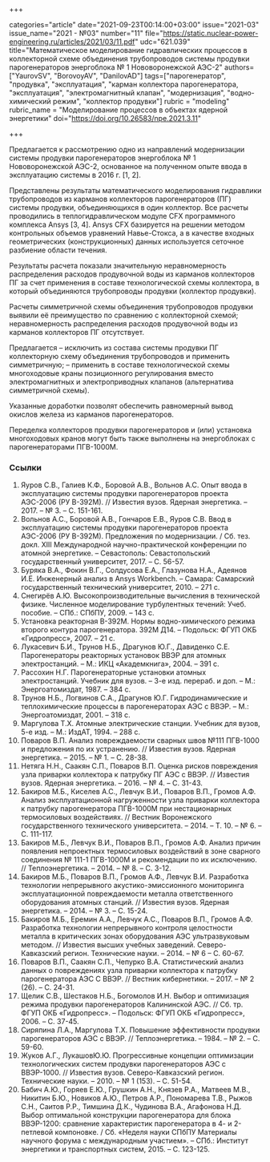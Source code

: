 +++

categories="article"
date="2021-09-23T00:14:00+03:00"
issue="2021-03"
issue_name="2021 - №03"
number="11"
file="https://static.nuclear-power-engineering.ru/articles/2021/03/11.pdf"
udc="621.039"
title="Математическое моделирование гидравлических процессов в коллекторной схеме объединения трубопроводов системы продувки парогенераторов энергоблока № 1 Нововоронежской АЭС-2"
authors=["YaurovSV", "BorovoyAV", "DanilovAD"]
tags=["парогенератор", "продувка", "эксплуатация", "карман коллектора парогенератора, "эксплуатация", "электромагнитный клапан", "модернизация", "водно-химический режим", "коллектор продувки"]
rubric = "modeling"
rubric_name = "Моделирование процессов в объектах ядерной энергетики"
doi="https://doi.org/10.26583/npe.2021.3.11"

+++

Предлагается к рассмотрению одно из направлений модернизации системы продувки парогенераторов энергоблока № 1 Нововоронежской АЭС-2, основанное на полученном опыте ввода в эксплуатацию системы в 2016 г. [1, 2].

Представлены результаты математического моделирования гидравлики трубопроводов из карманов коллекторов парогенераторов (ПГ) системы продувки, объединяющихся в один коллектор. Все расчеты проводились в теплогидравлическом модуле CFX программного комплекса Ansys [3, 4]. Ansys CFX базируется на решении методом контрольных объемов уравнений Навье-Стокса, а в качестве входных геометрических (конструкционных) данных используется сеточное разбиение области течения.

Результаты расчета показали значительную неравномерность распределения расходов продувочной воды из карманов коллекторов ПГ за счет применения в составе технологической схемы коллектора, в который объединяются трубопроводы продувки (коллектор продувки).

Расчеты симметричной схемы объединения трубопроводов продувки выявили её преимущество по сравнению с коллекторной схемой; неравномерность распределения расходов продувочной воды из карманов коллекторов ПГ отсутствует.

Предлагается
– исключить из состава системы продувки ПГ коллекторную схему объединения трубопроводов и применить симметричную;
– применить в составе технологической схемы многоходовые краны позиционного регулирования вместо электромагнитных и электроприводных клапанов (альтернатива симметричной схемы).

Указанные доработки позволят обеспечить равномерный вывод окислов железа из карманов парогенераторов.

Переделка коллекторов продувки парогенераторов и (или) установка многоходовых кранов могут быть также выполнены на энергоблоках с парогенераторами ПГВ-1000М.


### Ссылки

1. Яуров С.В., Галиев К.Ф., Боровой А.В., Вольнов А.С. Опыт ввода в эксплуатацию системы продувки парогенераторов проекта АЭС-2006 (РУ В-392М). // Известия вузов. Ядерная энергетика. – 2017. – № 3. – С. 151-161.
2. Вольнов А.С., Боровой А.В., Гончаров Е.В., Яуров С.В. Ввод в эксплуатацию системы продувки парогенераторов проекта АЭС-2006 (РУ В-392М). Предложения по модернизации. / Сб. тез. докл. XIII Международной научно-практической конференции по атомной энергетике. – Севастополь: Севастопольский государственный университет, 2017. – С. 56-57.
3. Буряка В.А., Фокин В.Г., Солдусова Е.А., Глазунова Н.А., Адеянов И.Е. Инженерный анализ в Ansys Workbench. – Самара: Самарский государственный технический университет, 2010. – 271 с.
4. Снегирёв А.Ю. Высокопроизводительные вычисления в технической физике. Численное моделирование турбулентных течений: Учеб. пособие. – СПб.: СПбПУ, 2009. – 143 с.
5. Установка реакторная В-392М. Нормы водно-химического режима второго контура парогенератора. 392М Д14. – Подольск: ФГУП ОКБ «Гидропресс», 2007. – 21 c.
6. Лукасевич Б.И., Трунов Н.Б., Драгунов Ю.Г., Давиденко С.Е. Парогенераторы реакторных установок ВВЭР для атомных электростанций. – М.: ИКЦ «Академкнига», 2004. – 391 с.
7. Рассохин Н.Г. Парогенераторные установки атомных электростанций. Учебник для вузов. – 3-е изд. перераб. и доп. – М.: Энергоатомиздат, 1987. – 384 с.
8. Трунов Н.Б., Логвинов С.А., Драгунов Ю.Г. Гидродинамические и теплохимичeские процессы в парогенераторах АЭС с ВВЭР. – М.: Энергоатомиздат, 2001. – 318 с.
9. Маргулова Т.Х. Атомные электрические станции. Учебник для вузов, 5-е изд. – М.: ИздАТ, 1994. – 288 с.
10. Поваров В.П. Анализ повреждаемости сварных швов №111 ПГВ-1000 и предложения по их устранению. // Известия вузов. Ядерная энергетика. – 2015. – № 1. – С. 28-38.
11. Нетяга Н.Н., Саакян С.П., Поваров В.П. Оценка рисков повреждения узла приварки коллектора к патрубку ПГ АЭС с ВВЭР. // Известия вузов. Ядерная энергетика. – 2016. – № 4. – С. 31-43.
12. Бакиров М.Б., Киселев А.С., Левчук В.И., Поваров В.П., Громов А.Ф. Анализ эксплуатационной нагруженности узла приварки коллектора к патрубку парогенератора ПГВ-1000М при нестационарных термосиловых воздействиях. // Вестник Воронежского государственного технического университета. – 2014. – Т. 10. – № 6. – С. 111-117.
13. Бакиров М.Б., Левчук В.И., Поваров В.П., Громов А.Ф. Анализ причин появления непроектных термосиловых воздействий в зоне сварного соединения № 111-1 ПГВ-1000М и рекомендации по их исключению. // Теплоэнергетика. – 2014. – № 8. – С. 3-12.
14. Бакиров М.Б., Поваров В.П., Громов А.Ф., Левчук В.И. Разработка технологии непрерывного акустико-эмиссионного мониторинга эксплуатационной повреждаемости металла ответственного оборудования атомных станций. // Известия вузов. Ядерная энергетика. – 2014. – № 3. – С. 15-24.
15. Бакиров М.Б., Еремин А.А., Левчук А.С., Поваров В.П., Громов А.Ф. Разработка технологии непрерывного контроля целостности металла в критических зонах оборудования АЭС ультразвуковым методом. // Известия высших учебных заведений. Северо-Кавказский регион. Технические науки. – 2014. – № 6 – С. 60-67.
16. Поваров В.П., Саакян С.П., Чепурко В.А. Статистический анализ данных о повреждениях узла приварки коллектора к патрубку парогенератора АЭС С ВВЭР. // Вестник кибернетики. – 2017. – № 2 (26). – С. 24-31.
17. Щелик С.В., Шестаков Н.Б., Богомолов И.Н. Выбор и оптимизация режима продувки парогенераторов Калининской АЭС. // Сб. тр. ФГУП ОКБ «Гидропресс». – Подольск: ФГУП ОКБ «Гидропресс», 2006. – С. 37-45.
18. Сиряпина Л.А., Маргулова Т.Х. Повышение эффективности продувки парогенераторов АЭС с ВВЭР. // Теплоэнергетика. – 1984. – № 2. – С. 59-60.
19. Жуков А.Г., ЛукашовЮ.Ю. Прогрессивные концепции оптимизации технологических систем продувки парогенераторов АЭС с ВВЭР-1000. // Известия вузов. Северо-Кавказский регион. Технические науки. – 2010. – № 1 (153). – С. 51-54.
20. Бабич А.Ю., Горяев Е.Ю., Грушкин А.Н., Князев Р.А., Матвеев М.В., Никитин Б.Ю., Новиков А.Ю., Петров А.Р., Пономарева Т.В., Рыжов С.Н., Саитов Р.Р., Тимшина Д.К., Чудинова В.А., Агафонова Н.Д. Выбор оптимальной конструкции парогенератора для блока ВВЭР-1200: сравнение характеристик парогенератора в 4- и 2-петлевой компоновке. / Cб. «Неделя науки СПбПУ Материалы научного форума с международным участием». – СПб.: Институт энергетики и транспортных систем, 2015. – С. 123-125.